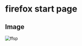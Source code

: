 # firefox start page

## Image

![ffsp](https://user-images.githubusercontent.com/13824260/130673525-f6c0f918-1d69-405a-8e5b-0fd6747f585d.png)
